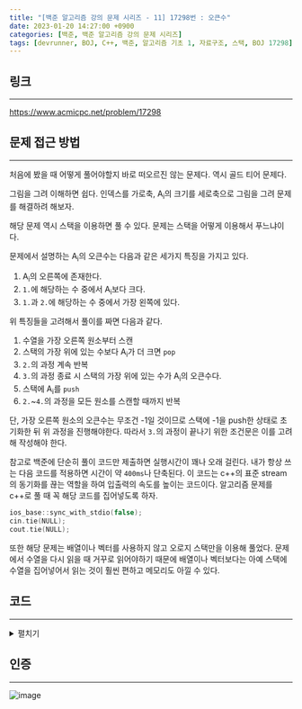 ```yaml
---
title: "[백준 알고리즘 강의 문제 시리즈 - 11] 17298번 : 오큰수"
date: 2023-01-20 14:27:00 +0900
categories: [백준, 백준 알고리즘 강의 문제 시리즈]
tags: [devrunner, BOJ, C++, 백준, 알고리즘 기초 1, 자료구조, 스택, BOJ 17298]
---
```


## **링크**

---

<https://www.acmicpc.net/problem/17298>

## **문제 접근 방법**

---

처음에 봤을 때 어떻게 풀어야할지 바로 떠오르진 않는 문제다. 역시 골드 티어 문제다.

그림을 그려 이해하면 쉽다. 인덱스를 가로축, A<sub>i</sub>의 크기를 세로축으로 그림을 그려 문제를 해결하려 해보자.

해당 문제 역시 스택을 이용하면 풀 수 있다. 문제는 스택을 어떻게 이용해서 푸느냐이다.

문제에서 설명하는 A<sub>i</sub>의 오큰수는 다음과 같은 세가지 특징을 가지고 있다.

1. A<sub>i</sub>의 오른쪽에 존재한다.<br>
2. `1.`에 해당하는 수 중에서 A<sub>i</sub>보다 크다.<br>
3. `1.`과 `2.`에 해당하는 수 중에서 가장 왼쪽에 있다.

위 특징들을 고려해서 풀이를 짜면 다음과 같다.

1. 수열을 가장 오른쪽 원소부터 스캔
2. 스택의 가장 위에 있는 수보다 A<sub>i</sub>가 더 크면 `pop`
3. `2.`의 과정 계속 반복
4. `3.`의 과정 종료 시 스택의 가장 위에 있는 수가 A<sub>i</sub>의 오큰수다.
5. 스택에 A<sub>i</sub>를 `push`
6. `2.`~`4.`의 과정을 모든 원소를 스캔할 때까지 반복

단, 가장 오른쪽 원소의 오큰수는 무조건 -1일 것이므로 스택에 -1을 push한 상태로 초기화한 뒤 위 과정을 진행해야한다. 따라서 `3.`의 과정이 끝나기 위한 조건문은 이를 고려해 작성해야 한다.

참고로 백준에 단순히 풀이 코드만 제출하면 실행시간이 꽤나 오래 걸린다.
내가 항상 쓰는 다음 코드를 적용하면 시간이 약 `400ms`나 단축된다.
이 코드는 c++의 표준 stream의 동기화를 끊는 역할을 하여 입출력의 속도를 높이는 코드이다.
알고리즘 문제를 c++로 풀 때 꼭 해당 코드를 집어넣도록 하자.

```cpp
ios_base::sync_with_stdio(false);
cin.tie(NULL);
cout.tie(NULL);
```

또한 해당 문제는 배열이나 벡터를 사용하지 않고 오로지 스택만을 이용해 풀었다.
문제에서 수열을 다시 읽을 때 거꾸로 읽어야하기 때문에 배열이나 벡터보다는 아예 스택에 수열을 집어넣어서 읽는 것이 훨씬 편하고 메모리도 아낄 수 있다.

## **코드**

---

<details>
<summary>펼치기</summary>
<div markdown="1">

```cpp
#include <bits/stdc++.h>
using namespace std;

int n;

/*
seq: 수열 A를 저장할 스택
stk: 오큰수를 알아낼 때 사용할 스택
ans: 수열 A의 각 수의 오큰수를 저장할 스택
*/
stack<int> seq, stk, ans;

int main() {
  ios_base::sync_with_stdio(false);
  cin.tie(NULL);
  cout.tie(NULL);

  cin >> n;

  for (int i = 0; i < n; i++) {
    int tmp;
    cin >> tmp;
    seq.push(tmp);
  }

  /*
  오큰수가 무조건 없는 수열의 마지막 수를 고려해
  코드 작성에 용이하도록 -1을 push
  */
  stk.push(-1);

  // 수열 A를 거꾸로 읽어나간다.
  while (!seq.empty()) {
    /*
    현재 스캔 중인 수보다 stk의 가장 위에 있는 수(top)가 더 크면 pop
    top이 -1일 시 중단
    */
    while (stk.top() > 0 && stk.top() <= seq.top()) {
      stk.pop();
    }

    // 위 과정이 끝났을 때의 stk의 top을 오큰수로 저장
    ans.push(stk.top());

    // 현재 스캔 중인 수를 스택에 저장
    stk.push(seq.top());

    // 다음 수 스캔
    seq.pop();
  }

  while (!ans.empty()) {
    cout << ans.top() << ' ';
    ans.pop();
  }

  return 0;
}
```

</div>
</details>

## **인증**

---

![image](https://user-images.githubusercontent.com/87963766/214213130-335917c7-d15b-4869-b2f4-7ae1f9ace372.png)

